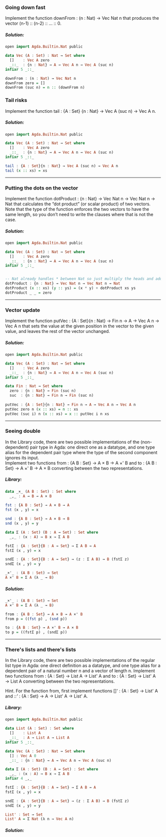 ###  Going down fast
Implement the function downFrom : (n : Nat) → Vec Nat n that produces the vector (n-1) :: (n-2) :: ... :: 0.

##### Solution:
```haskell
open import Agda.Builtin.Nat public

data Vec (A : Set) : Nat → Set where
  []    : Vec A zero
  _::_  : {n : Nat} → A → Vec A n → Vec A (suc n)
infixr 5 _::_

downFrom : (n : Nat) → Vec Nat n
downFrom zero = []
downFrom (suc n) = n :: (downFrom n)
```

### Tail risks
Implement the function tail : {A : Set} {n : Nat} → Vec A (suc n) → Vec A n.

##### Solution:
```haskell
open import Agda.Builtin.Nat public

data Vec (A : Set) : Nat → Set where
  []    : Vec A zero
  _::_  : {n : Nat} → A → Vec A n → Vec A (suc n)
infixr 5 _::_

tail : {A : Set}{n : Nat} → Vec A (suc n) → Vec A n
tail (x :: xs) = xs
```
__________________________________________________________________________________________________________________________________________________
### Putting the dots on the vector
Implement the function dotProduct : {n : Nat} → Vec Nat n → Vec Nat n → Nat that calculates the “dot product” (or scalar product) of two vectors. 
Note that the type of the function enforces the two vectors to have the same length, so you don’t need to write the clauses where that is not the case.  

##### Solution:
```haskell
open import Agda.Builtin.Nat public

data Vec (A : Set) : Nat → Set where
  []    : Vec A zero
  _::_  : {n : Nat} → A → Vec A n → Vec A (suc n)
infixr 5 _::_


-- Nat already handles * between Nat so just multiply the heads and add the recursive tail.
dotProduct : {n : Nat} → Vec Nat n → Vec Nat n → Nat
dotProduct (x :: xs) (y :: ys) = (x * y) + dotProduct xs ys
dotProduct _ _ = zero
```
__________________________________________________________________________________________________________________________________________________
### Vector update
Implement the function putVec : {A : Set}{n : Nat} → Fin n → A → Vec A n → Vec A n that sets the value at the given position in the vector to the given value, and leaves the rest of the vector unchanged.  

##### Solution:
```haskell
open import Agda.Builtin.Nat public

data Vec (A : Set) : Nat → Set where
  []    : Vec A zero
  _::_  : {n : Nat} → A → Vec A n → Vec A (suc n)
infixr 5 _::_

data Fin : Nat → Set where
  zero : {n : Nat} → Fin (suc n)
  suc  : {n : Nat} → Fin n → Fin (suc n)
  
putVec : {A : Set}{n : Nat} → Fin n → A → Vec A n → Vec A n
putVec zero n (x :: xs) = n :: xs
putVec (suc i) n (x :: xs) = x :: putVec i n xs
```
__________________________________________________________________________________________________________________________________________________
### Seeing double
In the Library code, there are two possible implementations of the (non-dependent) pair type in Agda: one direct one as a datatype, and one type alias for the dependent pair type where the type of the second component ignores its input.   
Implement two functions from : {A B : Set} → A × B → A ×' B and to : {A B : Set} → A ×' B → A × B converting between the two representations.

##### Library: 
```haskell
data _×_ (A B : Set) : Set where
  _,_ : A → B → A × B
  
fst : {A B : Set} → A × B → A
fst (x , y) = x

snd : {A B : Set} → A × B → B
snd (x , y) = y

data Σ (A : Set) (B : A → Set) : Set where
  _,_ : (x : A) → B x → Σ A B

fstΣ : {A : Set}{B : A → Set} → Σ A B → A
fstΣ (x , y) = x

sndΣ : {A : Set}{B : A → Set} → (z : Σ A B) → B (fstΣ z)
sndΣ (x , y) = y

_×'_ : (A B : Set) → Set
A ×' B = Σ A (λ _ → B)
```

##### Solution:
```haskell
_×'_ : (A B : Set) → Set
A ×' B = Σ A (λ _ → B)

from : {A B : Set} → A × B → A ×' B
from p = ((fst p) , (snd p))

to : {A B : Set} → A ×' B → A × B
to p = ((fstΣ p) , (sndΣ p))
```
__________________________________________________________________________________________________________________________________________________
### There's lists and there's lists 
In the Library code, there are two possible implementations of the regular list type in Agda: one direct definition as a datatype, and one type alias for a dependent pair of a natural number n and a vector of length n. Implement two functions from : {A : Set} → List A → List' A and to : {A : Set} → List' A → List A converting between the two representations.

Hint. For the function from, first implement functions []' : {A : Set} → List' A and _::'_ : {A : Set} → A → List' A → List' A.  

##### Library: 
```haskell
open import Agda.Builtin.Nat public

data List (A : Set) : Set where
  []    : List A
  _::_  : A → List A → List A
infixr 5 _::_

data Vec (A : Set) : Nat → Set where
  [] : Vec A 0
  _::_ : {n : Nat} → A → Vec A n → Vec A (suc n)

data Σ (A : Set) (B : A → Set) : Set where
  _,_ : (x : A) → B x → Σ A B
infixr 4 _,_

fstΣ : {A : Set}{B : A → Set} → Σ A B → A
fstΣ (x , y) = x

sndΣ : {A : Set}{B : A → Set} → (z : Σ A B) → B (fstΣ z)
sndΣ (x , y) = y

List' : Set → Set
List' A = Σ Nat (λ n → Vec A n)
```

##### Solution:
```haskell

```

